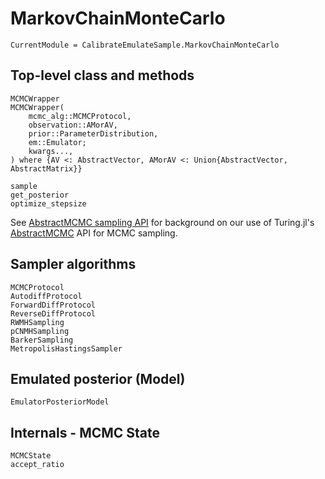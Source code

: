 # MarkovChainMonteCarlo

```@meta
CurrentModule = CalibrateEmulateSample.MarkovChainMonteCarlo
```

## Top-level class and methods

```@docs
MCMCWrapper
MCMCWrapper(
    mcmc_alg::MCMCProtocol,
    observation::AMorAV,
    prior::ParameterDistribution,
    em::Emulator;
    kwargs...,
) where {AV <: AbstractVector, AMorAV <: Union{AbstractVector, AbstractMatrix}}

sample
get_posterior
optimize_stepsize
```

See [AbstractMCMC sampling API](@ref) for background on our use of Turing.jl's 
[AbstractMCMC](https://turing.ml/dev/docs/for-developers/interface) API for 
MCMC sampling.

## Sampler algorithms

```@docs
MCMCProtocol
AutodiffProtocol
ForwardDiffProtocol
ReverseDiffProtocol
RWMHSampling
pCNMHSampling
BarkerSampling
MetropolisHastingsSampler
```

## Emulated posterior (Model)

```@docs
EmulatorPosteriorModel
```

## Internals - MCMC State

```@docs
MCMCState
accept_ratio
```

